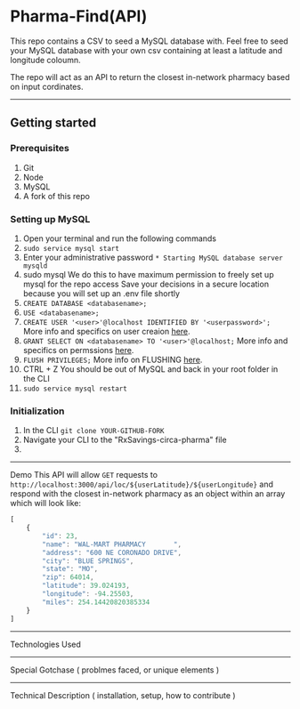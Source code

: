# Pharma-Find(API)

This repo contains a CSV to seed a MySQL database with. Feel free to seed your MySQL database with your own csv containing at least a latitude and longitude coloumn.

The repo will act as an API to return the closest in-network pharmacy based on input cordinates.


---

## Getting started

### Prerequisites

1. Git
1. Node
1. MySQL
1. A fork of this repo

### Setting up MySQL

1. Open your terminal and run the following commands
1. `sudo service mysql start`
1. Enter your administrative password
`* Starting MySQL database server mysqld`
1. sudo mysql
We do this to have maximum permission to freely set up mysql for the repo access
Save your decisions in a secure location because you will set up an .env file shortly
1. `CREATE DATABASE <databasename>;`
1. `USE <databasename>;`
1. `CREATE USER '<user>'@localhost IDENTIFIED BY '<userpassword>';`
More info and specifics on user creaion [here](https://dev.mysql.com/doc/refman/8.0/en/create-user.html).
1. `GRANT SELECT ON <databasename> TO '<user>'@localhost;`
More info and specifics on permssions [here](https://dev.mysql.com/doc/refman/8.0/en/grant.html).
1. `FLUSH PRIVILEGES;`
More info on FLUSHING [here](https://www.interserver.net/tips/kb/mysql-flush-commands/#:~:text=mysql%3E%20FLUSH%20PRIVILEGES%3B,reloading%20or%20restarting%20mysql%20service.).
1. CTRL + Z
You should be out of MySQL and back in your root folder in the CLI
1. `sudo service mysql restart`


### Initialization

1. In the CLI `git clone YOUR-GITHUB-FORK`
1. Navigate your CLI to the "RxSavings-circa-pharma" file
1.

---

Demo
This API will allow `GET` requests to `http://localhost:3000/api/loc/${userLatitude}/${userLongitude}` and respond with the closest in-network pharmacy as an object within an array which will look like:
```js
[
    {
        "id": 23,
        "name": "WAL-MART PHARMACY       ",
        "address": "600 NE CORONADO DRIVE",
        "city": "BLUE SPRINGS",
        "state": "MO",
        "zip": 64014,
        "latitude": 39.024193,
        "longitude": -94.25503,
        "miles": 254.14420820385334
    }
]
```
---

Technologies Used

---

Special Gotchase ( problmes faced, or unique elements )

---

Technical Description ( installation, setup, how to contribute )